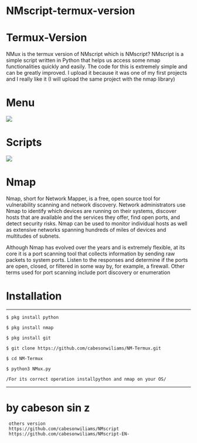 # NMscript-termux-version
# Termux-Version
NMux is the termux version of NMscript which is NMscript? NMscript is a simple script written in Python that helps us access some nmap functionalities quickly and easily. The code for this is extremely simple and can be greatly improved. I upload it because it was one of my first projects and I really like it (I will upload the same project with the nmap library)

# Menu

<IMG SRC = "https://github.com/cabesonwiliams/NM-Termux/blob/main/MENU.jpg">

   
# Scripts	
 <IMG SRC = "https://github.com/cabesonwiliams/NM-Termux/blob/main/scripts.jpg">   
    
# Nmap
Nmap, short for Network Mapper, is a free, open source tool for vulnerability scanning and network discovery. Network administrators use Nmap to identify which devices are running on their systems, discover hosts that are available and the services they offer, find open ports, and detect security risks. Nmap can be used to monitor individual hosts as well as extensive networks spanning hundreds of miles of devices and multitudes of subnets.

Although Nmap has evolved over the years and is extremely flexible, at its core it is a port scanning tool that collects information by sending raw packets to system ports. Listen to the responses and determine if the ports are open, closed, or filtered in some way by, for example, a firewall. Other terms used for port scanning include port discovery or enumeration




# Installation
--------------------------------
> 
> 
   
    $ pkg install python
   
    $ pkg install nmap 
     
    $ pkg install git
   
    $ git clone https://github.com/cabesonwiliams/NM-Termux.git
    
    $ cd NM-Termux   
	
    $ python3 NMux.py
	
    /For its correct operation installpython and nmap on your OS/
	

--------------------------------
	
# by cabeson sin z
	 others version 
	 https://github.com/cabesonwiliams/NMscript
	 https://github.com/cabesonwiliams/NMscript-EN-
